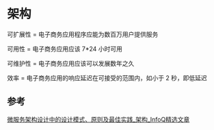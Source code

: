 # 架构

可扩展性 = 电子商务应用程序应能为数百万用户提供服务

可用性 = 电子商务应用应该 7*24 小时可用

可维护性 = 电子商务应用应该可以发展数年之久

效率 = 电子商务应用的响应延迟在可接受的范围内，如小于 2 秒，即低延迟









## 参考

[微服务架构设计中的设计模式、原则及最佳实践_架构_InfoQ精选文章](https://www.infoq.cn/article/6dlqzismixk3hzliweet)


